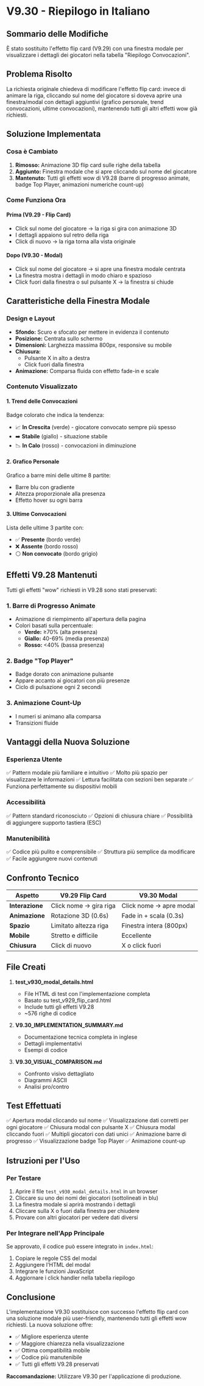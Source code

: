 # V9.30 - Riepilogo in Italiano

## Sommario delle Modifiche

È stato sostituito l'effetto flip card (V9.29) con una finestra modale per visualizzare i dettagli dei giocatori nella tabella "Riepilogo Convocazioni".

## Problema Risolto

La richiesta originale chiedeva di modificare l'effetto flip card: invece di animare la riga, cliccando sul nome del giocatore si doveva aprire una finestra/modal con dettagli aggiuntivi (grafico personale, trend convocazioni, ultime convocazioni), mantenendo tutti gli altri effetti wow già richiesti.

## Soluzione Implementata

### Cosa è Cambiato

1. **Rimosso:** Animazione 3D flip card sulle righe della tabella
2. **Aggiunto:** Finestra modale che si apre cliccando sul nome del giocatore
3. **Mantenuto:** Tutti gli effetti wow di V9.28 (barre di progresso animate, badge Top Player, animazioni numeriche count-up)

### Come Funziona Ora

#### Prima (V9.29 - Flip Card)
- Click sul nome del giocatore → la riga si gira con animazione 3D
- I dettagli appaiono sul retro della riga
- Click di nuovo → la riga torna alla vista originale

#### Dopo (V9.30 - Modal)
- Click sul nome del giocatore → si apre una finestra modale centrata
- La finestra mostra i dettagli in modo chiaro e spazioso
- Click fuori dalla finestra o sul pulsante X → la finestra si chiude

## Caratteristiche della Finestra Modale

### Design e Layout
- **Sfondo:** Scuro e sfocato per mettere in evidenza il contenuto
- **Posizione:** Centrata sullo schermo
- **Dimensioni:** Larghezza massima 800px, responsive su mobile
- **Chiusura:** 
  - Pulsante X in alto a destra
  - Click fuori dalla finestra
- **Animazione:** Comparsa fluida con effetto fade-in e scale

### Contenuto Visualizzato

#### 1. Trend delle Convocazioni
Badge colorato che indica la tendenza:
- 📈 **In Crescita** (verde) - giocatore convocato sempre più spesso
- ➡️ **Stabile** (giallo) - situazione stabile
- 📉 **In Calo** (rosso) - convocazioni in diminuzione

#### 2. Grafico Personale
Grafico a barre mini delle ultime 8 partite:
- Barre blu con gradiente
- Altezza proporzionale alla presenza
- Effetto hover su ogni barra

#### 3. Ultime Convocazioni
Lista delle ultime 3 partite con:
- ✅ **Presente** (bordo verde)
- ❌ **Assente** (bordo rosso)
- ⚪ **Non convocato** (bordo grigio)

## Effetti V9.28 Mantenuti

Tutti gli effetti "wow" richiesti in V9.28 sono stati preservati:

### 1. Barre di Progresso Animate
- Animazione di riempimento all'apertura della pagina
- Colori basati sulla percentuale:
  - **Verde:** ≥70% (alta presenza)
  - **Giallo:** 40-69% (media presenza)
  - **Rosso:** <40% (bassa presenza)

### 2. Badge "Top Player"
- Badge dorato con animazione pulsante
- Appare accanto ai giocatori con più presenze
- Ciclo di pulsazione ogni 2 secondi

### 3. Animazione Count-Up
- I numeri si animano alla comparsa
- Transizioni fluide

## Vantaggi della Nuova Soluzione

### Esperienza Utente
✅ Pattern modale più familiare e intuitivo
✅ Molto più spazio per visualizzare le informazioni
✅ Lettura facilitata con sezioni ben separate
✅ Funziona perfettamente su dispositivi mobili

### Accessibilità
✅ Pattern standard riconosciuto
✅ Opzioni di chiusura chiare
✅ Possibilità di aggiungere supporto tastiera (ESC)

### Manutenibilità
✅ Codice più pulito e comprensibile
✅ Struttura più semplice da modificare
✅ Facile aggiungere nuovi contenuti

## Confronto Tecnico

| Aspetto | V9.29 Flip Card | V9.30 Modal |
|---------|-----------------|-------------|
| **Interazione** | Click nome → gira riga | Click nome → apre modal |
| **Animazione** | Rotazione 3D (0.6s) | Fade in + scala (0.3s) |
| **Spazio** | Limitato altezza riga | Finestra intera (800px) |
| **Mobile** | Stretto e difficile | Eccellente |
| **Chiusura** | Click di nuovo | X o click fuori |

## File Creati

1. **test_v930_modal_details.html**
   - File HTML di test con l'implementazione completa
   - Basato su test_v929_flip_card.html
   - Include tutti gli effetti V9.28
   - ~576 righe di codice

2. **V9.30_IMPLEMENTATION_SUMMARY.md**
   - Documentazione tecnica completa in inglese
   - Dettagli implementativi
   - Esempi di codice

3. **V9.30_VISUAL_COMPARISON.md**
   - Confronto visivo dettagliato
   - Diagrammi ASCII
   - Analisi pro/contro

## Test Effettuati

✅ Apertura modal cliccando sul nome
✅ Visualizzazione dati corretti per ogni giocatore
✅ Chiusura modal con pulsante X
✅ Chiusura modal cliccando fuori
✅ Multipli giocatori con dati unici
✅ Animazione barre di progresso
✅ Visualizzazione badge Top Player
✅ Animazione count-up

## Istruzioni per l'Uso

### Per Testare
1. Aprire il file `test_v930_modal_details.html` in un browser
2. Cliccare su uno dei nomi dei giocatori (sottolineati in blu)
3. La finestra modale si aprirà mostrando i dettagli
4. Cliccare sulla X o fuori dalla finestra per chiudere
5. Provare con altri giocatori per vedere dati diversi

### Per Integrare nell'App Principale
Se approvato, il codice può essere integrato in `index.html`:
1. Copiare le regole CSS del modal
2. Aggiungere l'HTML del modal
3. Integrare le funzioni JavaScript
4. Aggiornare i click handler nella tabella riepilogo

## Conclusione

L'implementazione V9.30 sostituisce con successo l'effetto flip card con una soluzione modale più user-friendly, mantenendo tutti gli effetti wow richiesti. La nuova soluzione offre:

- ✅ Migliore esperienza utente
- ✅ Maggiore chiarezza nella visualizzazione
- ✅ Ottima compatibilità mobile
- ✅ Codice più manutenibile
- ✅ Tutti gli effetti V9.28 preservati

**Raccomandazione:** Utilizzare V9.30 per l'applicazione di produzione.
